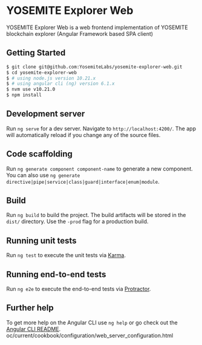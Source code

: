 YOSEMITE Explorer Web
========================

YOSEMITE Explorer Web is a web frontend implementation of YOSEMITE blockchain explorer (Angular Framework based SPA client)


Getting Started
------------

```bash
$ git clone git@github.com:YosemiteLabs/yosemite-explorer-web.git
$ cd yosemite-explorer-web
$ # using node.js version 10.21.x
$ # using angular cli (ng) version 6.1.x
$ nvm use v10.21.0
$ npm install
```

Development server
------------

Run `ng serve` for a dev server. Navigate to `http://localhost:4200/`. The app will automatically reload if you change any of the source files.


Code scaffolding
------------

Run `ng generate component component-name` to generate a new component. You can also use `ng generate directive|pipe|service|class|guard|interface|enum|module`.

Build
------------

Run `ng build` to build the project. The build artifacts will be stored in the `dist/` directory. Use the `-prod` flag for a production build.

Running unit tests
------------

Run `ng test` to execute the unit tests via [Karma](https://karma-runner.github.io).

Running end-to-end tests
------------

Run `ng e2e` to execute the end-to-end tests via [Protractor](http://www.protractortest.org/).

Further help
------------

To get more help on the Angular CLI use `ng help` or go check out the [Angular CLI README](https://github.com/angular/angular-cli/blob/master/README.md).
oc/current/cookbook/configuration/web_server_configuration.html

